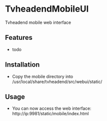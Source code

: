 TvheadendMobileUI
=================

Tvheadend mobile web interface

## Features

 - todo

## Installation

 - Copy the mobile directory into /usr/local/share/tvheadend/src/webui/static/

## Usage

 - You can now access the web interface: http://ip:9981/static/mobile/index.html
 
